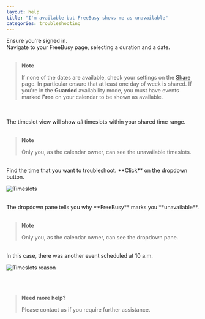 ```yaml
---
layout: help
title: "I'm available but FreeBusy shows me as unavailable"
categories: troubleshooting
---
```


Ensure you're signed in.
<br>
Navigate to your FreeBusy page, selecting a duration and a date.
<br><br>

> **Note**
>
> If none of the dates are available, check your settings on the [Share](https://freebusy.io/share) page.
> In particular ensure that at least one day of week is shared.
> If you're in the **Guarded** availability mode, you must have events marked **Free** on your calendar to be shown as available.

<br><br>
The timeslot view will show *all* timeslots within your shared time range.
<br><br>

> **Note**
>
> Only you, as the calendar owner, can see the unavailable timeslots.

<br>
Find the time that you want to troubleshoot.
**Click** on the dropdown button.
<br>

![Timeslots](http://i.imgur.com/mgVwGsL.png)

<br>
The dropdown pane tells you why **FreeBusy** marks you **unavailable**.
<br><br>

> **Note**
>
> Only you, as the calendar owner, can see the dropdown pane.

<br>
In this case, there was another event scheduled at 10 a.m.

![Timeslots reason](http://i.imgur.com/u0Xj1Gh.png)

<br><br>

> **Need more help?**
>
> Please contact us if you require further assistance.
